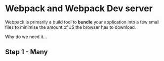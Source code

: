 # Webpack and Webpack Dev server

Webpack is primarily a build tool to **bundle** your application into a few small files to minimise the amount of JS the browser has to download.

Why do we need it...

## Step 1 - Many <script>s

Here our app across multiple HTML/Javascript files (where the JS is loaded via <script> tags)

- Open index.html in your browser
- Reduce the timeout time in indexA.js and break the app

Note how this implementation introduces the following [connasences](https://en.wikipedia.org/wiki/Connascence_(computer_programming))
- Connascence of name (global function names)
- Connascence of execution/timing (code in indexA.js is dependent on code in halloWeltA.js having executed)

## Step 2 - Declaring dependencies...

- Run indexB.js in node
  - ```node indexB.js```

Everything is cool! indexB.js has explicitly brought in it's dependencies through use of node's `require` function

*Note that `require` is [one of many ways](https://stackoverflow.com/questions/16521471/relation-between-commonjs-amd-and-requirejs) to declare and bring in dependencies in JS, but we'll stick with it for this tutorial*

## Step 3 - ...and making them work in the browser...

- Modify index.html to bring in only indexB.js
- Reload index.html in the browser
- Be sad because `require` doesn't work (check your browser's dev tools)...

But fear not **webpack to the rescue!**
- Use webpack to create a bundle of all your JS
  - ```../node_modules/webpack/bin/webpack.js --entry ./indexB.js --output-filename bundle.js```
- Update index.html to load your new bundled application JS

## Step 4 - ...with a rocket powered development cycle

Webpack dev server is an add on for webpack that adds some real nice tooling to aid your development flow. At it's simplest it combines
- a webserver to serve up your application whilst you develop it *(note so far we've been opening our HTML via file:// in our browser)*
- a tool to automatically rebuild your app when changes occur

Let's fire it up
- ```../node_modules/webpack-dev-server/bin/webpack-dev-server.js  --entry ./indexB.js --output-filename bundle.js```
- open the output URL in your browser
- make some edits to indexB.js or halloweltB.js - see them take effect in your browser without even reloading the page!

## Summary

At it's simplest, webpack is a tool for **bundling** all your application's javascript into a single file for distribution to client browsers. It can do much much much much more, including
 - build time transpilation (we'll touch on this in the React section of this tutorial)
 - bundling other assets (CSS, images, fonts, etc) into your applications JS!
 - minification
 - splitting your app into multiple JS files to optimize browser loading

Both webpack and it's dev-server can take command line options (as we've done here), but is typically used with a JS config file (`webpack.config.js` by default). All subsequent usage in this tutorial will be via config files

There's loads more about webpack (and it's dev server) here: https://webpack.js.org/
